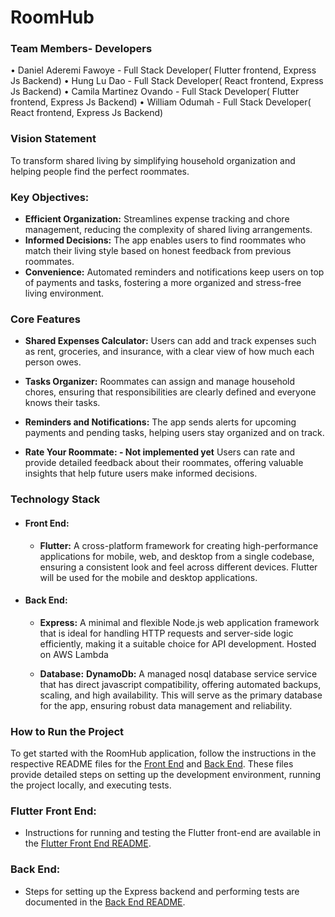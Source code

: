 # RoomHub
### Team Members- Developers 
• Daniel Aderemi Fawoye - Full Stack Developer( Flutter frontend, Express Js Backend)
• Hung Lu Dao - Full Stack Developer( React frontend, Express Js Backend)
• Camila Martinez Ovando - Full Stack Developer( Flutter frontend, Express Js Backend)
• William Odumah - Full Stack Developer( React frontend, Express Js Backend)

### Vision Statement
To transform shared living by simplifying household organization and helping people find the perfect roommates.

### Key Objectives:

* **Efficient Organization:** Streamlines expense tracking and chore management, reducing the complexity of shared living arrangements.
* **Informed Decisions:** The app enables users to find roommates who match their living style based on honest feedback from previous roommates.
* **Convenience:** Automated reminders and notifications keep users on top of payments and tasks, fostering a more organized and stress-free living environment.


### Core Features

* **Shared Expenses Calculator:**
Users can add and track expenses such as rent, groceries, and insurance, with a clear view of how much each person owes.

* **Tasks Organizer:**
Roommates can assign and manage household chores, ensuring that responsibilities are clearly defined and everyone knows their tasks.

* **Reminders and Notifications:**
The app sends alerts for upcoming payments and pending tasks, helping users stay organized and on track.

* **Rate Your Roommate: - Not implemented yet**
Users can rate and provide detailed feedback about their roommates, offering valuable insights that help future users make informed decisions.

### Technology Stack

* #### Front End:
  * **Flutter:**
  A cross-platform framework for creating high-performance applications for mobile, web, and desktop from a single codebase, ensuring a consistent look and feel across different devices. Flutter will be used for the mobile and desktop applications.

* #### Back End:

  * **Express:**
  A minimal and flexible Node.js web application framework that is ideal for handling HTTP requests and server-side logic efficiently, making it a suitable choice for API development. Hosted on AWS Lambda

  * **Database:**
    **DynamoDb:**
    A managed nosql database service service that has direct javascript compatibility, offering automated backups, scaling, and high availability. This will serve as the primary database for the app, ensuring robust data management and reliability.

### How to Run the Project
To get started with the RoomHub application, follow the instructions in the respective README files for the [Front End](link-to-frontend-readme) and [Back End](link-to-backend-readme). These files provide detailed steps on setting up the development environment, running the project locally, and executing tests.


### Flutter Front End:
- Instructions for running and testing the Flutter front-end are available in the [Flutter Front End README](https://github.com/WilliamOdumah/RoomHub/blob/main/README.md).

### Back End:
- Steps for setting up the Express backend and performing tests are documented in the [Back End README](https://github.com/DannyFabs/RoomHub/blob/main/flutter_frontend/README.md).
